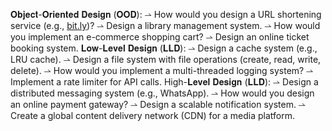𝐎𝐛𝐣𝐞𝐜𝐭-𝐎𝐫𝐢𝐞𝐧𝐭𝐞𝐝 𝐃𝐞𝐬𝐢𝐠𝐧 (𝐎𝐎𝐃):
⇀ How would you design a URL shortening service (e.g., [bit.ly](http://bit.ly/))?
⇀ Design a library management system.
⇀ How would you implement an e-commerce shopping cart?
⇀ Design an online ticket booking system.
𝐋𝐨𝐰-𝐋𝐞𝐯𝐞𝐥 𝐃𝐞𝐬𝐢𝐠𝐧 (𝐋𝐋𝐃):
⇀ Design a cache system (e.g., LRU cache).
⇀ Design a file system with file operations (create, read, write, delete).
⇀ How would you implement a multi-threaded logging system?
⇀ Implement a rate limiter for API calls.
High-𝐋𝐞𝐯𝐞𝐥 𝐃𝐞𝐬𝐢𝐠𝐧 (𝐋𝐋𝐃):
⇀ Design a distributed messaging system (e.g., WhatsApp).
⇀ How would you design an online payment gateway?
⇀ Design a scalable notification system.
⇀ Create a global content delivery network (CDN) for a media platform.
